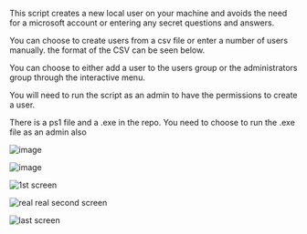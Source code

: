 This script creates a new local user on your machine and avoids the need for a microsoft account or entering any secret questions and answers.

You can choose to create users from a csv file or enter a number of users manually. the format of the CSV can be seen below.

You can choose to either add a user to the users group or the administrators group through the interactive menu.

You will need to run the script as an admin to have the permissions to create a user.

There is a ps1 file and a .exe in the repo. You need to choose to run the .exe file as an admin also


![image](https://user-images.githubusercontent.com/78499920/200179715-f4f96b79-5ee4-4f9a-b6a9-e1d08158ba8d.png)

![image](https://user-images.githubusercontent.com/78499920/201758949-a0e07119-2720-4aab-9a3d-90c203ccd6df.png)



![1st screen](https://user-images.githubusercontent.com/78499920/199755960-203a234f-a208-422d-8811-ae33ec54506c.PNG)

![real real second screen](https://user-images.githubusercontent.com/78499920/199756062-1c7254aa-2a20-4b51-89ad-2e537b06e2b7.PNG)

![last screen](https://user-images.githubusercontent.com/78499920/199756194-6cf340d3-aada-40b7-a6dd-ff9eda0553cb.PNG)
